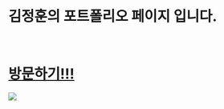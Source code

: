 # 김정훈의 포트폴리오 페이지 입니다.
<br>
<h1><a href="http://jungkimhoon.s3-website.ap-northeast-2.amazonaws.com/">방문하기!!!</a></h1>
<img src="https://user-images.githubusercontent.com/59942147/95950475-8efb0780-0e2f-11eb-93ca-c5e362638dbc.png">
    
  
